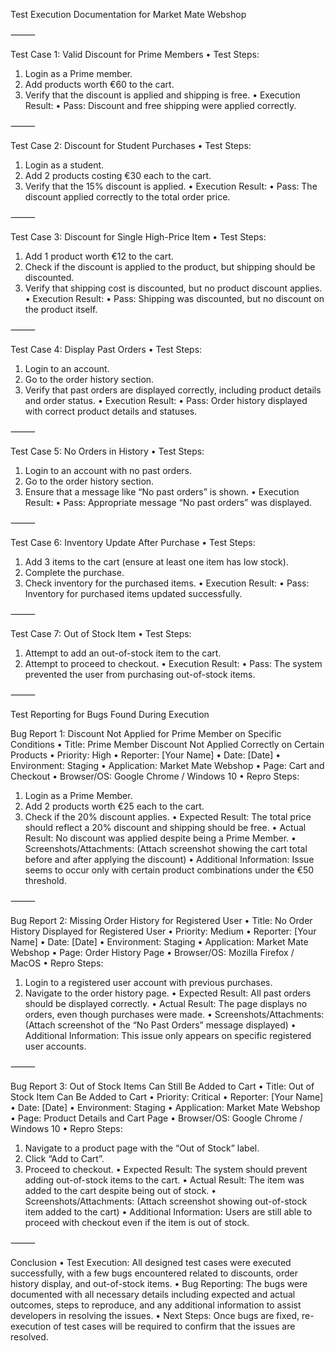 Test Execution Documentation for Market Mate Webshop

⸻

Test Case 1: Valid Discount for Prime Members
• Test Steps:
1. Login as a Prime member.
2. Add products worth €60 to the cart.
3. Verify that the discount is applied and shipping is free.
• Execution Result:
• Pass: Discount and free shipping were applied correctly.

⸻

Test Case 2: Discount for Student Purchases
• Test Steps:
1. Login as a student.
2. Add 2 products costing €30 each to the cart.
3. Verify that the 15% discount is applied.
• Execution Result:
• Pass: The discount applied correctly to the total order price.

⸻

Test Case 3: Discount for Single High-Price Item
• Test Steps:
1. Add 1 product worth €12 to the cart.
2. Check if the discount is applied to the product, but shipping should be discounted.
3. Verify that shipping cost is discounted, but no product discount applies.
• Execution Result:
• Pass: Shipping was discounted, but no discount on the product itself.

⸻

Test Case 4: Display Past Orders
• Test Steps:
1. Login to an account.
2. Go to the order history section.
3. Verify that past orders are displayed correctly, including product details and order status.
• Execution Result:
• Pass: Order history displayed with correct product details and statuses.

⸻

Test Case 5: No Orders in History
• Test Steps:
1. Login to an account with no past orders.
2. Go to the order history section.
3. Ensure that a message like “No past orders” is shown.
• Execution Result:
• Pass: Appropriate message “No past orders” was displayed.

⸻

Test Case 6: Inventory Update After Purchase
• Test Steps:
1. Add 3 items to the cart (ensure at least one item has low stock).
2. Complete the purchase.
3. Check inventory for the purchased items.
• Execution Result:
• Pass: Inventory for purchased items updated successfully.

⸻

Test Case 7: Out of Stock Item
• Test Steps:
1. Attempt to add an out-of-stock item to the cart.
2. Attempt to proceed to checkout.
• Execution Result:
• Pass: The system prevented the user from purchasing out-of-stock items.

⸻

Test Reporting for Bugs Found During Execution

Bug Report 1: Discount Not Applied for Prime Member on Specific Conditions
• Title: Prime Member Discount Not Applied Correctly on Certain Products
• Priority: High
• Reporter: [Your Name]
• Date: [Date]
• Environment: Staging
• Application: Market Mate Webshop
• Page: Cart and Checkout
• Browser/OS: Google Chrome / Windows 10
• Repro Steps:
1. Login as a Prime Member.
2. Add 2 products worth €25 each to the cart.
3. Check if the 20% discount applies.
• Expected Result: The total price should reflect a 20% discount and shipping should be free.
• Actual Result: No discount was applied despite being a Prime Member.
• Screenshots/Attachments:
(Attach screenshot showing the cart total before and after applying the discount)
• Additional Information:
Issue seems to occur only with certain product combinations under the €50 threshold.

⸻

Bug Report 2: Missing Order History for Registered User
• Title: No Order History Displayed for Registered User
• Priority: Medium
• Reporter: [Your Name]
• Date: [Date]
• Environment: Staging
• Application: Market Mate Webshop
• Page: Order History Page
• Browser/OS: Mozilla Firefox / MacOS
• Repro Steps:
1. Login to a registered user account with previous purchases.
2. Navigate to the order history page.
• Expected Result: All past orders should be displayed correctly.
• Actual Result: The page displays no orders, even though purchases were made.
• Screenshots/Attachments:
(Attach screenshot of the “No Past Orders” message displayed)
• Additional Information:
This issue only appears on specific registered user accounts.

⸻

Bug Report 3: Out of Stock Items Can Still Be Added to Cart
• Title: Out of Stock Item Can Be Added to Cart
• Priority: Critical
• Reporter: [Your Name]
• Date: [Date]
• Environment: Staging
• Application: Market Mate Webshop
• Page: Product Details and Cart Page
• Browser/OS: Google Chrome / Windows 10
• Repro Steps:
1. Navigate to a product page with the “Out of Stock” label.
2. Click “Add to Cart”.
3. Proceed to checkout.
• Expected Result: The system should prevent adding out-of-stock items to the cart.
• Actual Result: The item was added to the cart despite being out of stock.
• Screenshots/Attachments:
(Attach screenshot showing out-of-stock item added to the cart)
• Additional Information:
Users are still able to proceed with checkout even if the item is out of stock.

⸻

Conclusion
• Test Execution: All designed test cases were executed successfully, with a few bugs encountered related to discounts, order history display, and out-of-stock items.
• Bug Reporting: The bugs were documented with all necessary details including expected and actual outcomes, steps to reproduce, and any additional information to assist developers in resolving the issues.
• Next Steps: Once bugs are fixed, re-execution of test cases will be required to confirm that the issues are resolved.
